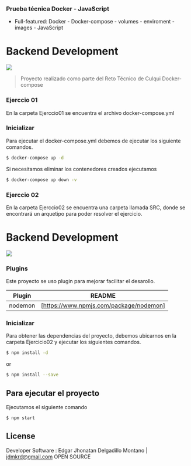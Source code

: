 ### Prueba técnica Docker - JavaScript

-  Full-featured: Docker - Docker-compose - volumes - enviroment - images - JavaScript

# Backend Development

![](https://www.arsys.es/blog/file/uploads/2019/03/docker-01.jpg)

> Proyecto realizado como parte del Reto Técnico de Culqui
> Docker-compose

### Ejerccio 01

En la carpeta Ejerccio01 se encuentra el archivo docker-compose.yml

### Inicializar

Para ejecutar el docker-compose.yml debemos de ejecutar los siguiente comandos.

```sh
$ docker-compose up -d
```

Si necesitamos eliminar los contenedores creados ejecutamos

```sh
$ docker-compose up down -v
```

### Ejerccio 02

En la carpeta Ejerccio02 se encuentra una carpeta llamada SRC, donde se encontrará un arquetipo para poder resolver el ejercicio.

# Backend Development

![](https://soyhorizonte.com/wp-content/uploads/2020/10/Javascript-by-SoyHorizonte.jpg)

### Plugins

Este proyecto se uso plugin para mejorar facilitar el desarollo.

| Plugin  | README                                  |
| ------- | --------------------------------------- |
| nodemon | [https://www.npmjs.com/package/nodemon] |

### Inicializar

Para obtener las dependencias del proyecto, debemos ubicarnos en la carpeta Ejercicio02 y ejecutar los siguientes comandos.

```sh
$ npm install -d
```

or

```sh
$ npm install --save
```

## Para ejecutar el proyecto

Ejecutamos el siguiente comando

```sh
$ npm start
```

## License

Developer Software : Edgar Jhonatan Delgadillo Montano | jdmkrd@gmail.com
OPEN SOURCE
